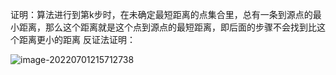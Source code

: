 证明：算法进行到第k步时，在未确定最短距离的点集合里，总有一条到源点的最小距离，那么这个距离就是这个点到源点的最短距离，即后面的步骤不会找到比这个距离更小的距离
反证法证明：

![image-20220701215712738](C:\Users\lisherry\AppData\Roaming\Typora\typora-user-images\image-20220701215712738.png)

